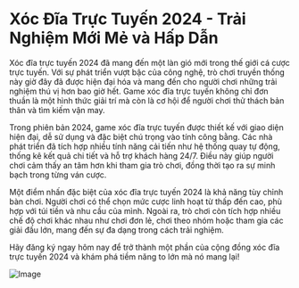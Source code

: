 # Xóc Đĩa Trực Tuyến 2024 - Trải Nghiệm Mới Mẻ và Hấp Dẫn

Xóc đĩa trực tuyến 2024 đã mang đến một làn gió mới trong thế giới cá cược trực tuyến. Với sự phát triển vượt bậc của công nghệ, trò chơi truyền thống này giờ đây đã được hiện đại hóa và mang đến cho người chơi những trải nghiệm thú vị hơn bao giờ hết. Game xóc đĩa trực tuyến không chỉ đơn thuần là một hình thức giải trí mà còn là cơ hội để người chơi thử thách bản thân và tìm kiếm vận may.

Trong phiên bản 2024, game xóc đĩa trực tuyến được thiết kế với giao diện hiện đại, dễ sử dụng và đặc biệt chú trọng vào tính công bằng. Các nhà phát triển đã tích hợp nhiều tính năng cải tiến như hệ thống quay tự động, thống kê kết quả chi tiết và hỗ trợ khách hàng 24/7. Điều này giúp người chơi cảm thấy an tâm hơn khi tham gia trò chơi, đồng thời tạo ra sự minh bạch trong từng ván cược.

Một điểm nhấn đặc biệt của xóc đĩa trực tuyến 2024 là khả năng tùy chỉnh bàn chơi. Người chơi có thể chọn mức cược linh hoạt từ thấp đến cao, phù hợp với túi tiền và nhu cầu của mình. Ngoài ra, trò chơi còn tích hợp nhiều chế độ chơi khác nhau như chơi đơn lẻ, chơi theo nhóm hoặc tham gia các giải đấu lớn, mang đến sự đa dạng trong cách trải nghiệm.

Hãy đăng ký ngay hôm nay để trở thành một phần của cộng đồng xóc đĩa trực tuyến 2024 và khám phá tiềm năng to lớn mà nó mang lại!

![Image](https://github.com/user-attachments/assets/bd51ea9f-0666-407b-a7a7-98ead6de688c)